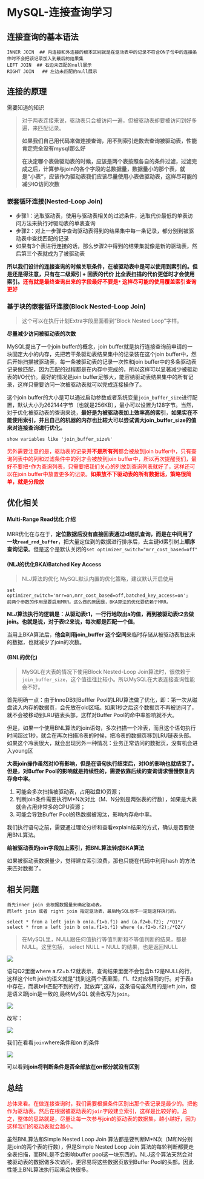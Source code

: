 # MySQL-连接查询学习


## 连接查询的基本语法

```mysql
INNER JOIN  ## 内连接和外连接的根本区别就是在驱动表中的记录不符合ON子句中的连接条件时不会把该记录加入到最后的结果集
LEFT JOIN  ## 右边未匹配的null展示
RIGHT JOIN   ## 左边未匹配的null展示
```
<!--more-->
## 连接的原理

需要知道的知识

> 对于两表连接来说，驱动表只会被访问一遍，但被驱动表却要被访问到好多遍，来匹配记录。
>
> **如果我们自己用代码来做连接查询，用不到索引走数去查询被驱动表，性能肯定完全没有mysql那么好**
>
> **在决定哪个表做驱动表的时候，应该是两个表按照各自的条件过滤，过滤完成之后，计算参与join的各个字段的总数据量，数据量小的那个表，就是“小表”，应该作为驱动表我们应该尽量使用小表做驱动表，这样尽可能的减少IO访问次数**

### 嵌套循环连接(Nested-Loop Join)

- 步骤1：选取驱动表，使用与驱动表相关的过滤条件，选取代价最低的单表访问方法来执行对驱动表的单表查询
- 步骤2：对上一步骤中查询驱动表得到的结果集中每一条记录，都分别到被驱动表中查找匹配的记录
- 如果有3个表进行连接的话，那么步骤2中得到的结果集就像是新的驱动表，然后第三个表就成为了被驱动表

**所以我们设计的连接查询的时候关联条件，在被驱动表中是可以使用到索引的。但是还是得注意，只有在二级索引 + 回表的代价**
**比全表扫描的代价更低时才会使用索引。<font color=red>还有就是最终查询出来的字段最好不要是`*`  这样尽可能的使用覆盖索引查询更好</font>**



### 基于块的嵌套循环连接(Block Nested-Loop Join)

> 这个可以在执行计划Extra字段里面看到“Block Nested Loop”字样。

 **尽量减少访问被驱动表的次数**

MySQL提出了一个join buffer的概念，join buffer就是执行连接查询前申请的一块固定大小的内存，先把若干条驱动表结果集中的记录装在这个join buffer中，然后开始扫描被驱动表，每一条被驱动表的记录一次性和join buffer中的多条驱动表记录做匹配，因为匹配的过程都是在内存中完成的，所以这样可以显著减少被驱动表的I/O代价。最好的情况是join buffer足够大，能容纳驱动表结果集中的所有记录，这样只需要访问一次被驱动表就可以完成连接操作了。

这个join buffer的大小是可以通过启动参数或者系统变量`join_buffer_size`进行配置，默认大小为262144字节（也就是256KB），最小可以设置为128字节。当然，对于优化被驱动表的查询来说，**最好是为被驱动表加上效率高的索引**，**如果实在不能使用索引，并且自己的机器的内存也比较大可以尝试调大join_buffer_size的值来对连接查询进行优化。**

```mysql
show variables like 'join_buffer_size%'
```

<font color=red>另外需要注意的是，驱动表的记录**并不是所有列**都会被放到join buffer中，只有查询列表中的列和过滤条件中的列才会被放到join buffer中，所以再次提醒我们，最好不要把`*`作为查询列表，只需要把我们关心的列放到查询列表就好了，这样还可以在join buffer中放置更多的记录。**如果放不下驱动表的所有数据话，策略很简单，就是分段放**</font>



## 优化相关

#### Multi-Range Read优化 介绍

MRR优化在与在于，**定位数据后没有直接回表通过id随机查询，而是在中间用了一块`read_rnd_buffer`**，把大量定位到的数据进行排序后，去主键id索引树上**顺序查询记录**。但是这个是默认关闭的`set optimizer_switch="mrr_cost_based=off"`



#### (NLJ的优化BKA)Batched Key Access

> NLJ算法的优化 MySQL默认内置的优化策略，建议默认开启使用

```MYSQL
set optimizer_switch='mrr=on,mrr_cost_based=off,batched_key_access=on';
前两个参数的作用是要启用MRR。这么做的原因是，BKA算法的优化要依赖于MRR。
```

**NLJ算法执行的逻辑是：从驱动表t1，一行行地取出a的值，再到被驱动表t2去做join。也就是说，对于表t2来说，每次都是匹配一个值**。

当用上BKA算法后，**他会利用join_buffer 这个空间**来临时存储从被驱动表取出来的数据，也就减少了join的次数。



#### (BNL的优化)

> MySQL在大表的情况下使用Block Nested-Loop Join算法时，很依赖于`join_buffer_size`，这个值往往比较小。所以MySQL在大表连接查询性能会不好。

首先明确一点：由于InnoDB对Bufffer Pool的LRU算法做了优化，即：第一次从磁盘读入内存的数据页，会先放在old区域。如果1秒之后这个数据页不再被访问了，就不会被移动到LRU链表头部，这样对Buffer Pool的命中率影响就不大。

但是，如果一个使用BNL算法的join语句，多次扫描一个冷表，而且这个语句执行时间超过1秒，就会在再次扫描冷表的时候，把冷表的数据页移到LRU链表头部。如果这个冷表很大，就会出现另外一种情况：业务正常访问的数据页，没有机会进入young区

**大表join操作虽然对IO有影响，但是在语句执行结束后，对IO的影响也就结束了。但是，对Buffer Pool的影响就是持续性的，需要依靠后续的查询请求慢慢恢复内存命中率。**

1. 可能会多次扫描被驱动表，占用磁盘IO资源；
2. 判断join条件需要执行M*N次对比（M、N分别是两张表的行数），如果是大表就会占用非常多的CPU资源；
3. 可能会导致Buffer Pool的热数据被淘汰，影响内存命中率。

我们执行语句之前，需要通过理论分析和查看explain结果的方式，确认是否要使用BNL算法。

**给被驱动表的join字段加上索引，把BNL算法转成BKA算法**

如果被驱动表数据量少，觉得建立索引浪费，那也只能在代码中利用hash 的方法来匹对数据了。



## 相关问题

```
首先inner join 会根据数据量来确定驱动表。
而left join 或者 right join 指定驱动表，最后MySQL也不一定是这样执行的。
```

```mysql
select * from a left join b on(a.f1=b.f1) and (a.f2=b.f2); /*Q1*/
select * from a left join b on(a.f1=b.f1) where (a.f2=b.f2);/*Q2*/
```

> 在MySQL里，NULL跟任何值执行等值判断和不等值判断的结果，都是NULL。这里包括， select NULL = NULL 的结果，也是返回NULL

<img src="https://yakax-version2.oss-cn-chengdu.aliyuncs.com/blog/mysql/join/leftjoin.png!print " />

语句Q2里面where a.f2=b.f2就表示，查询结果里面不会包含b.f2是NULL的行，这样这个left join的语义就是“找到这两个表里面，f1、f2对应相同的行。对于表a中存在，而表b中匹配不到的行，就放弃”,这样，这条语句虽然用的是left join，但是语义跟join是一致的,最终MySQL 就会改写为`join`。

<img src="https://yakax-version2.oss-cn-chengdu.aliyuncs.com/blog/mysql/join/joinexplan.png!print " />

改写：

<img src="https://yakax-version2.oss-cn-chengdu.aliyuncs.com/blog/mysql/join/show.png!print " />

我们在看看`join`where条件和on 的条件

<img src="https://yakax-version2.oss-cn-chengdu.aliyuncs.com/blog/mysql/join/joinc.png!print " />

可以看到**join将判断条件是否全部放在on部分就没有区别**

## 总结

<font color=red>总体来看。在做连接查询时，我们需要根据条件区别出那个表记录是最少的。把他作为驱动表。然后在根据被驱动表的`join`字段建立索引，这样是比较好的。总之，整体的思路就是，尽量让每一次参与join的驱动表的数据集，越小越好，因为这样我们的驱动表就会越小。</font>

虽然BNL算法和Simple Nested Loop Join 算法都是要判断M*N次（M和N分别是join的两个表的行数），但是Simple Nested Loop Join 算法的每轮判断都要走全表扫描，而BNL是不会影响buffer pool这一块东西的。NLJ这个算法天然会对被驱动表的数据做多次访问，更容易将这些数据页放到Buffer Pool的头部。因此性能上BNL算法执行起来会快很多。
